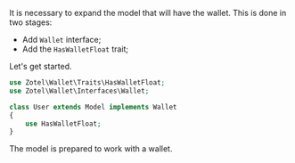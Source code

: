 It is necessary to expand the model that will have the wallet.
This is done in two stages:
  - Add `Wallet` interface;
  - Add the `HasWalletFloat` trait;

Let's get started.
```php
use Zotel\Wallet\Traits\HasWalletFloat;
use Zotel\Wallet\Interfaces\Wallet;

class User extends Model implements Wallet
{
    use HasWalletFloat;
}
```

The model is prepared to work with a wallet.
